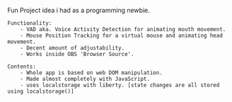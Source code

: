 Fun Project idea i had as a programming newbie.


    Functionality:
        - VAD aka. Voice Activity Detection for animating mouth movement.
        - Mouse Position Tracking for a virtual mouse and animating head movement.
        - Decent amount of adjustability.
        - Works inside OBS 'Browser Source'.

    Contents:
        - Whole app is based on web DOM manipulation.
        - Made almost completely with JavaScript.
        - uses localstorage with liberty. [state changes are all stored using localstorage()]
        
